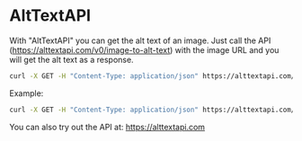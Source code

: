 # AltTextAPI

With "AltTextAPI" you can get the alt text of an image. Just call the API (https://alttextapi.com/v0/image-to-alt-text) with the image URL and you will get the alt text as a response.

```sh
curl -X GET -H "Content-Type: application/json" https://alttextapi.com/v0/image-to-alt-text?imageUrl=IMAGE_URL&contextPrompt=CONTEXT_PROMPT
```

Example:

```sh
curl -X GET -H "Content-Type: application/json" https://alttextapi.com/v0/image-to-alt-text?imageUrl=https%3A%2F%2Ffirebasestorage.googleapis.com%2Fv0%2Fb%2Falt-text-api.appspot.com%2Fo%2FWhatsApp.png%3Falt=media%26token=2e538e1f-5542-4879-bffd-7f0bc4bb8703
```

You can also try out the API at: https://alttextapi.com
